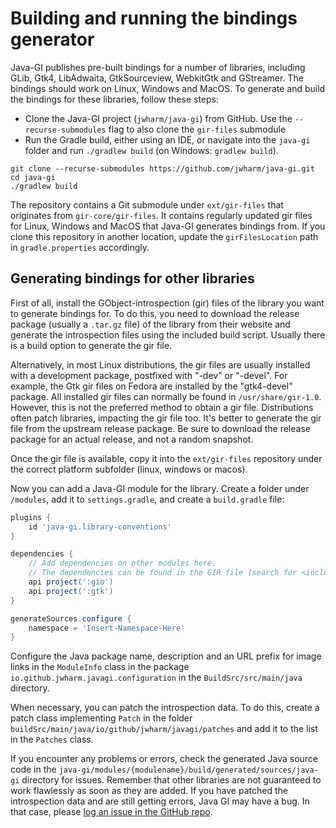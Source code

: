 # Building and running the bindings generator

Java-GI publishes pre-built bindings for a number of libraries, including GLib, Gtk4, LibAdwaita, GtkSourceview, WebkitGtk and GStreamer. The bindings should work on Linux, Windows and MacOS. To generate and build the bindings for these libraries, follow these steps:

- Clone the Java-GI project (`jwharm/java-gi`) from GitHub. Use the `--recurse-submodules` flag to also clone the `gir-files` submodule
- Run the Gradle build, either using an IDE, or navigate into the `java-gi` folder and run `./gradlew build` (on Windows: `gradlew build`).

```
git clone --recurse-submodules https://github.com/jwharm/java-gi.git
cd java-gi
./gradlew build
```

The repository contains a Git submodule under `ext/gir-files` that originates from `gir-core/gir-files`. It contains regularly updated gir files for Linux, Windows and MacOS that Java-GI generates bindings from. If you clone this repository in another location, update the `girFilesLocation` path in `gradle.properties` accordingly.

## Generating bindings for other libraries

First of all, install the GObject-introspection (gir) files of the library you want to generate bindings for. To do this, you need to download the release package (usually a `.tar.gz` file) of the library from their website and generate the introspection files using the included build script. Usually there is a build option to generate the gir file.

Alternatively, in most Linux distributions, the gir files are usually installed with a development package, postfixed with "-dev" or "-devel". For example, the Gtk gir files on Fedora are installed by the "gtk4-devel" package. All installed gir files can normally be found in `/usr/share/gir-1.0`. However, this is not the preferred method to obtain a gir file. Distributions often patch libraries, impacting the gir file too. It's better to generate the gir file from the upstream release package. Be sure to download the release package for an actual release, and not a random snapshot.

Once the gir file is available, copy it into the `ext/gir-files` repository under the correct platform subfolder (linux, windows or macos).

Now you can add a Java-GI module for the library. Create a folder under `/modules`, add it to `settings.gradle`, and create a `build.gradle` file:

```groovy
plugins {
    id 'java-gi.library-conventions'
}

dependencies {
    // Add dependencies on other modules here.
    // The dependencies can be found in the GIR file (search for <include> tags).
    api project(':gio')
    api project(':gtk')
}

generateSources.configure {
    namespace = 'Insert-Namespace-Here'
}
```

Configure the Java package name, description and an URL prefix for image links in the `ModuleInfo` class in the package `io.github.jwharm.javagi.configuration` in the `BuildSrc/src/main/java` directory.

When necessary, you can patch the introspection data. To do this, create a patch class implementing `Patch` in the folder `buildSrc/main/java/io/github/jwharm/javagi/patches` and add it to the list in the `Patches` class.

If you encounter any problems or errors, check the generated Java source code in the `java-gi/modules/{modulename}/build/generated/sources/java-gi` directory for issues. Remember that other libraries are not guaranteed to work flawlessly as soon as they are added. If you have patched the introspection data and are still getting errors, Java GI may have a bug. In that case, please [log an issue in the GitHub repo](https://github.com/jwharm/java-gi/issues).
